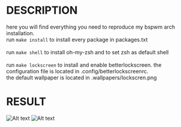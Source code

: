 # DESCRIPTION

here you will find everything you need to reproduce my bspwm arch installation. \
run `make install` to install every package in packages.txt \
\
run `make shell` to install oh-my-zsh and to set zsh as default shell \
\
run `make lockscreen` to install and enable betterlockscreen. the configuration file is located in .config/betterlockscreenrc. \
the default wallpaper is located in .wallpapers/lockscren.png

# RESULT

![Alt text](/../screenshots/setup.png?raw=true "Desktop")
![Alt text](/../screenshots/lockscreen.png?raw=true "Lockscreen")
